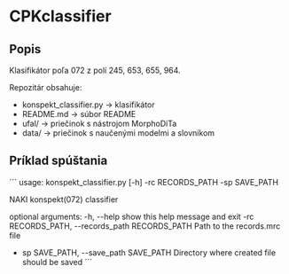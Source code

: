 # CPKclassifier

## Popis
Klasifikátor poľa 072 z polí 245, 653, 655, 964.

Repozitár obsahuje:
 - konspekt_classifier.py -> klasifikátor
 - README.md  -> súbor README
 - ufal/ -> priečinok s nástrojom MorphoDiTa
 - data/ -> priečinok s naučenými modelmi a slovníkom

## Príklad spúštania
´´´
usage: konspekt_classifier.py [-h] -rc RECORDS_PATH -sp SAVE_PATH

NAKI konspekt(072) classifier

optional arguments:
  -h, --help            show this help message and exit
  -rc RECORDS_PATH, --records_path RECORDS_PATH
                        Path to the records.mrc file
 - sp SAVE_PATH, --save_path SAVE_PATH
                        Directory where created file should be saved
´´´
